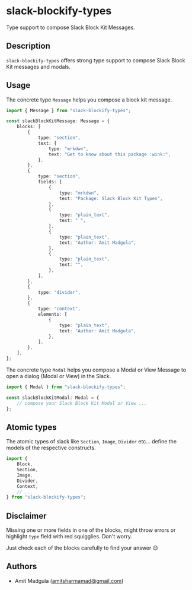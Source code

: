 # slack-blockify-types

Type support to compose Slack Block Kit Messages.

## Description

`slack-blockify-types` offers strong type support to compose Slack Block Kit messages
and modals.

## Usage

The concrete type `Message` helps you compose a block kit message.

```typescript
import { Message } from "slack-blockify-types";

const slackBlockKitMessage: Message = {
    blocks: [
        {
            type: "section",
            text: {
                type: "mrkdwn",
                text: "Get to know about this package :wink:",
            },
        },
        {
            type: "section",
            fields: [
                {
                    type: "mrkdwn",
                    text: "Package: Slack Block Kit Types",
                },
                {
                    type: "plain_text",
                    text: " ",
                },
                {
                    type: "plain_text",
                    text: "Author: Amit Madgula",
                },
                {
                    type: "plain_text",
                    text: "",
                },
            ],
        },
        {
            type: "divider",
        },
        {
            type: "context",
            elements: [
                {
                    type: "plain_text",
                    text: "Author: Amit Madgula",
                },
            ],
        },
    ],
};
```

The concrete type `Modal` helps you compose a Modal or View Message
to open a dialog (Modal or View) in the Slack.

```typescript
import { Modal } from "slack-blockify-types";

const slackBlockKitModal: Modal = {
    // compose your Slack Block Kit Modal or View ...
};
```

## Atomic types

The atomic types of slack like `Section`, `Image`, `Divider` etc...
define the models of the respective constructs.

```typescript
import {
    Block,
    Section,
    Image,
    Divider,
    Context,
    // ...
} from "slack-blockify-types";
```

## Disclaimer

Missing one or more fields in one of the blocks, might throw errors
or highlight `type` field with red squigglies. Don't worry.

Just check each of the blocks carefully to find your answer :wink:

## Authors

-   Amit Madgula (amitsharmamad@gmail.com)
